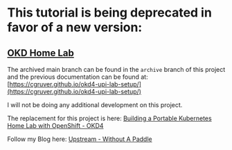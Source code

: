 # This tutorial is being deprecated in favor of a new version:

## [OKD Home Lab](https://upstreamwithoutapaddle.com/home-lab/lab-intro/)

The archived main branch can be found in the `archive` branch of this project and the previous documentation can be found at: [https://cgruver.github.io/okd4-upi-lab-setup/](https://cgruver.github.io/okd4-upi-lab-setup/)

I will not be doing any additional development on this project.

The replacement for this project is here: [Building a Portable Kubernetes Home Lab with OpenShift - OKD4](https://upstreamwithoutapaddle.com/home-lab/lab-intro/)

Follow my Blog here: [Upstream - Without A Paddle](https://upstreamwithoutapaddle.com/)
